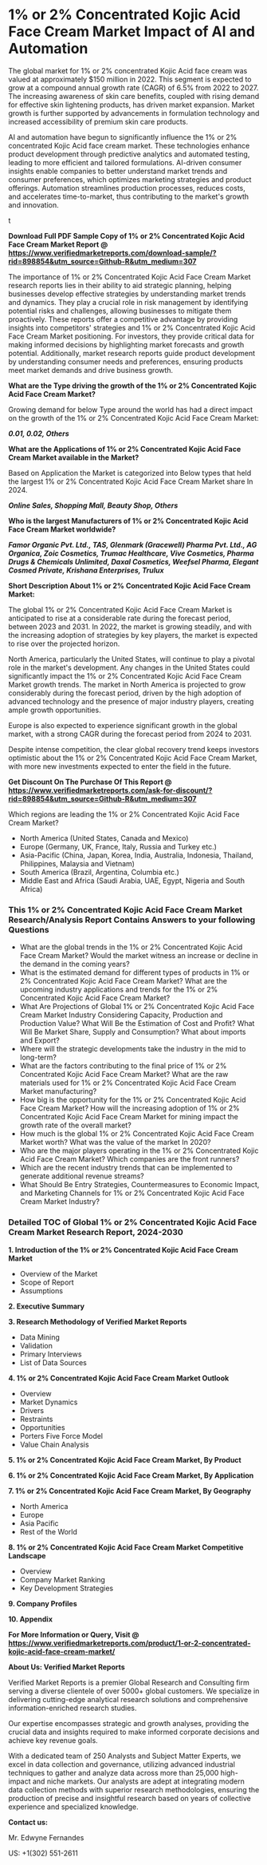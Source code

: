 <meta name="title" content="Global 1% or 2% Concentrated Kojic Acid Face Cream Market Impact of AI and Automation"><meta name="description" content="The global market for 1% or 2% concentrated Kojic Acid face cream was valued at approximately $150 million in 2022. This segment is expected to grow at a compound annu"><meta name="title" content="1% or 2% Concentrated Kojic Acid Face Cream Market Size, Share, Scope, Trends, Growth, Opportunities, Analysis, Forecast"><h1>1% or 2% Concentrated Kojic Acid Face Cream Market Impact of AI and Automation</h1><p>The global market for 1% or 2% concentrated Kojic Acid face cream was valued at approximately $150 million in 2022. This segment is expected to grow at a compound annual growth rate (CAGR) of 6.5% from 2022 to 2027. The increasing awareness of skin care benefits, coupled with rising demand for effective skin lightening products, has driven market expansion. Market growth is further supported by advancements in formulation technology and increased accessibility of premium skin care products.</p><p>AI and automation have begun to significantly influence the 1% or 2% concentrated Kojic Acid face cream market. These technologies enhance product development through predictive analytics and automated testing, leading to more efficient and tailored formulations. AI-driven consumer insights enable companies to better understand market trends and consumer preferences, which optimizes marketing strategies and product offerings. Automation streamlines production processes, reduces costs, and accelerates time-to-market, thus contributing to the market's growth and innovation.</p>t</p><p id="" class=""><strong>Download Full PDF Sample Copy of 1% or 2% Concentrated Kojic Acid Face Cream Market Report @ <a href="https://www.verifiedmarketreports.com/download-sample/?rid=898854&utm_source=Github-R&utm_medium=307" target="_blank">https://www.verifiedmarketreports.com/download-sample/?rid=898854&utm_source=Github-R&utm_medium=307</a></strong></p><p>The importance of&nbsp;1% or 2% Concentrated Kojic Acid Face Cream Market research reports lies in their ability to aid strategic planning, helping businesses develop effective strategies by understanding market trends and dynamics. They play a crucial role in risk management by identifying potential risks and challenges, allowing businesses to mitigate them proactively. These reports offer a competitive advantage by providing insights into competitors' strategies and 1% or 2% Concentrated Kojic Acid Face Cream Market positioning. For investors, they provide critical data for making informed decisions by highlighting market forecasts and growth potential. Additionally, market research reports guide product development by understanding consumer needs and preferences, ensuring products meet market demands and drive business growth.</p><p><strong>What are the&nbsp;Type driving the growth of the 1% or 2% Concentrated Kojic Acid Face Cream Market?</strong></p><p id="" class="">Growing demand for below Type around the world has had a direct impact on the growth of the 1% or 2% Concentrated Kojic Acid Face Cream Market:</p><em><strong>0.01, 0.02, Others</strong></em></p><strong>What are the&nbsp;Applications&nbsp;of 1% or 2% Concentrated Kojic Acid Face Cream Market available in the Market?</strong></p><p id="" class="">Based on Application the Market is categorized into Below types that held the largest 1% or 2% Concentrated Kojic Acid Face Cream Market share In 2024.</p><em><strong>Online Sales, Shopping Mall, Beauty Shop, Others</strong></em></p><strong>Who is the largest Manufacturers of 1% or 2% Concentrated Kojic Acid Face Cream Market worldwide?</strong></p><p><em><strong>Famor Organic Pvt. Ltd., TAS, Glenmark (Gracewell) Pharma Pvt. Ltd., AG Organica, Zoic Cosmetics, Trumac Healthcare, Vive Cosmetics, Pharma Drugs & Chemicals Unlimited, Daxal Cosmetics, Weefsel Pharma, Elegant Cosmed Private, Krishana Enterprises, Trulux</strong></em></p><p id="" class=""><strong>Short Description About 1% or 2% Concentrated Kojic Acid Face Cream Market:</strong></p><p>The global 1% or 2% Concentrated Kojic Acid Face Cream Market is anticipated to rise at a considerable rate during the forecast period, between 2023 and 2031. In 2022, the market is growing steadily, and with the increasing adoption of strategies by key players, the market is expected to rise over the projected horizon.</p><p>North America, particularly the United States, will continue to play a pivotal role in the market's development. Any changes in the United States could significantly impact the 1% or 2% Concentrated Kojic Acid Face Cream Market growth trends. The market in North America is projected to grow considerably during the forecast period, driven by the high adoption of advanced technology and the presence of major industry players, creating ample growth opportunities.</p><p>Europe is also expected to experience significant growth in the global market, with a strong CAGR during the forecast period from 2024 to 2031.</p><p>Despite intense competition, the clear global recovery trend keeps investors optimistic about the 1% or 2% Concentrated Kojic Acid Face Cream Market, with more new investments expected to enter the field in the future.</p><p id="" class=""><strong>Get Discount On The Purchase Of This Report @ <a href="https://www.verifiedmarketreports.com/ask-for-discount/?rid=898854&utm_source=Github-R&utm_medium=307" target="_blank">https://www.verifiedmarketreports.com/ask-for-discount/?rid=898854&utm_source=Github-R&utm_medium=307</a></strong></p>Which regions are leading the 1% or 2% Concentrated Kojic Acid Face Cream Market?</p><ul><li>North America (United States, Canada and Mexico)</li><li>Europe (Germany, UK, France, Italy, Russia and Turkey etc.)</li><li>Asia-Pacific (China, Japan, Korea, India, Australia, Indonesia, Thailand, Philippines, Malaysia and Vietnam)</li><li>South America (Brazil, Argentina, Columbia etc.)</li><li>Middle East and Africa (Saudi Arabia, UAE, Egypt, Nigeria and South Africa)</li></ul><h3 id="" class="">This 1% or 2% Concentrated Kojic Acid Face Cream Market Research/Analysis Report Contains Answers to your following Questions</h3><ul><li>What are the global trends in the 1% or 2% Concentrated Kojic Acid Face Cream Market? Would the market witness an increase or decline in the demand in the coming years?</li><li>What is the estimated demand for different types of products in 1% or 2% Concentrated Kojic Acid Face Cream Market? What are the upcoming industry applications and trends for the 1% or 2% Concentrated Kojic Acid Face Cream Market?</li><li>What Are Projections of Global 1% or 2% Concentrated Kojic Acid Face Cream Market Industry Considering Capacity, Production and Production Value? What Will Be the Estimation of Cost and Profit? What Will Be Market Share, Supply and Consumption? What about imports and Export?</li><li>Where will the strategic developments take the industry in the mid to long-term?</li><li>What are the factors contributing to the final price of 1% or 2% Concentrated Kojic Acid Face Cream Market? What are the raw materials used for 1% or 2% Concentrated Kojic Acid Face Cream Market manufacturing?</li><li>How big is the opportunity for the 1% or 2% Concentrated Kojic Acid Face Cream Market? How will the increasing adoption of 1% or 2% Concentrated Kojic Acid Face Cream Market for mining impact the growth rate of the overall market?</li><li>How much is the global 1% or 2% Concentrated Kojic Acid Face Cream Market worth? What was the value of the market In 2020?</li><li>Who are the major players operating in the 1% or 2% Concentrated Kojic Acid Face Cream Market? Which companies are the front runners?</li><li>Which are the recent industry trends that can be implemented to generate additional revenue streams?</li><li>What Should Be Entry Strategies, Countermeasures to Economic Impact, and Marketing Channels for 1% or 2% Concentrated Kojic Acid Face Cream Market Industry?</li></ul><h3 id="" class="">Detailed TOC of Global 1% or 2% Concentrated Kojic Acid Face Cream Market Research Report, 2024-2030</h3><p id="" class=""><strong>1. Introduction of the 1% or 2% Concentrated Kojic Acid Face Cream Market</strong></p><ul><li>Overview of the Market</li><li>Scope of Report</li><li>Assumptions</li></ul><p id="" class=""><strong>2. Executive Summary</strong></p><p id="" class=""><strong>3. Research Methodology of Verified Market Reports</strong></p><ul><li>Data Mining</li><li>Validation</li><li>Primary Interviews</li><li>List of Data Sources</li></ul><p id="" class=""><strong>4. 1% or 2% Concentrated Kojic Acid Face Cream Market Outlook</strong></p><ul><li>Overview</li><li>Market Dynamics</li><li>Drivers</li><li>Restraints</li><li>Opportunities</li><li>Porters Five Force Model</li><li>Value Chain Analysis</li></ul><p id="" class=""><strong>5. 1% or 2% Concentrated Kojic Acid Face Cream Market, By Product</strong></p><p id="" class=""><strong>6. 1% or 2% Concentrated Kojic Acid Face Cream Market, By Application</strong></p><p id="" class=""><strong>7. 1% or 2% Concentrated Kojic Acid Face Cream Market, By Geography</strong></p><ul><li>North America</li><li>Europe</li><li>Asia Pacific</li><li>Rest of the World</li></ul><p id="" class=""><strong>8. 1% or 2% Concentrated Kojic Acid Face Cream Market Competitive Landscape</strong></p><ul><li>Overview</li><li>Company Market Ranking</li><li>Key Development Strategies</li></ul><p id="" class=""><strong>9. Company Profiles</strong></p><p id="" class=""><strong>10. Appendix</strong></p><p id="" class=""><strong>For More Information or Query, Visit @ <a href="https://www.verifiedmarketreports.com/product/1-or-2-concentrated-kojic-acid-face-cream-market/" target="_blank">https://www.verifiedmarketreports.com/product/1-or-2-concentrated-kojic-acid-face-cream-market/</a></strong></p><p id="" class=""><strong>About Us: Verified Market Reports</strong></p><p id="" class="">Verified Market Reports is a premier Global Research and Consulting firm serving a diverse clientele of over 5000+ global customers. We specialize in delivering cutting-edge analytical research solutions and comprehensive information-enriched research studies.</p><p id="" class="">Our expertise encompasses strategic and growth analyses, providing the crucial data and insights required to make informed corporate decisions and achieve key revenue goals.</p><p id="" class="">With a dedicated team of 250 Analysts and Subject Matter Experts, we excel in data collection and governance, utilizing advanced industrial techniques to gather and analyze data across more than 25,000 high-impact and niche markets. Our analysts are adept at integrating modern data collection methods with superior research methodologies, ensuring the production of precise and insightful research based on years of collective experience and specialized knowledge.</p><p id="" class=""><strong>Contact us:</strong></p><p id="" class="">Mr. Edwyne Fernandes</p><p id="" class="">US: +1(302) 551-2611</p>